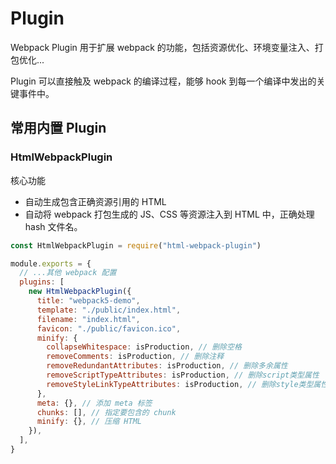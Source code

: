 # Plugin

Webpack Plugin 用于扩展 webpack 的功能，包括资源优化、环境变量注入、打包优化...

Plugin 可以直接触及 webpack 的编译过程，能够 hook 到每一个编译中发出的关键事件中。

## 常用内置 Plugin

### HtmlWebpackPlugin

核心功能

- 自动生成包含正确资源引用的 HTML
- 自动将 webpack 打包生成的 JS、CSS 等资源注入到 HTML 中，正确处理 hash 文件名。

```js
const HtmlWebpackPlugin = require("html-webpack-plugin")

module.exports = {
  // ...其他 webpack 配置
  plugins: [
    new HtmlWebpackPlugin({
      title: "webpack5-demo",
      template: "./public/index.html",
      filename: "index.html",
      favicon: "./public/favicon.ico",
      minify: {
        collapseWhitespace: isProduction, // 删除空格
        removeComments: isProduction, // 删除注释
        removeRedundantAttributes: isProduction, // 删除多余属性
        removeScriptTypeAttributes: isProduction, // 删除script类型属性
        removeStyleLinkTypeAttributes: isProduction, // 删除style类型属性
      },
      meta: {}, // 添加 meta 标签
      chunks: [], // 指定要包含的 chunk
      minify: {}, // 压缩 HTML
    }),
  ],
}
```
